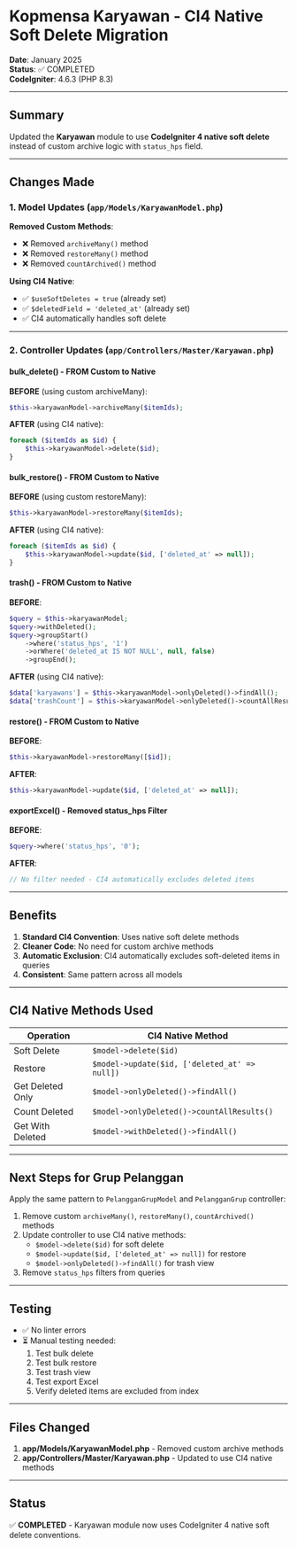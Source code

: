 # Kopmensa Karyawan - CI4 Native Soft Delete Migration

**Date**: January 2025  
**Status**: ✅ COMPLETED  
**CodeIgniter**: 4.6.3 (PHP 8.3)

---

## Summary

Updated the **Karyawan** module to use **CodeIgniter 4 native soft delete** instead of custom archive logic with `status_hps` field.

---

## Changes Made

### 1. Model Updates (`app/Models/KaryawanModel.php`)

**Removed Custom Methods**:
- ❌ Removed `archiveMany()` method
- ❌ Removed `restoreMany()` method  
- ❌ Removed `countArchived()` method

**Using CI4 Native**:
- ✅ `$useSoftDeletes = true` (already set)
- ✅ `$deletedField = 'deleted_at'` (already set)
- ✅ CI4 automatically handles soft delete

---

### 2. Controller Updates (`app/Controllers/Master/Karyawan.php`)

#### bulk_delete() - FROM Custom to Native

**BEFORE** (using custom archiveMany):
```php
$this->karyawanModel->archiveMany($itemIds);
```

**AFTER** (using CI4 native):
```php
foreach ($itemIds as $id) {
    $this->karyawanModel->delete($id);
}
```

#### bulk_restore() - FROM Custom to Native

**BEFORE** (using custom restoreMany):
```php
$this->karyawanModel->restoreMany($itemIds);
```

**AFTER** (using CI4 native):
```php
foreach ($itemIds as $id) {
    $this->karyawanModel->update($id, ['deleted_at' => null]);
}
```

#### trash() - FROM Custom to Native

**BEFORE**:
```php
$query = $this->karyawanModel;
$query->withDeleted();
$query->groupStart()
    ->where('status_hps', '1')
    ->orWhere('deleted_at IS NOT NULL', null, false)
    ->groupEnd();
```

**AFTER** (using CI4 native):
```php
$data['karyawans'] = $this->karyawanModel->onlyDeleted()->findAll();
$data['trashCount'] = $this->karyawanModel->onlyDeleted()->countAllResults();
```

#### restore() - FROM Custom to Native

**BEFORE**:
```php
$this->karyawanModel->restoreMany([$id]);
```

**AFTER**:
```php
$this->karyawanModel->update($id, ['deleted_at' => null]);
```

#### exportExcel() - Removed status_hps Filter

**BEFORE**:
```php
$query->where('status_hps', '0');
```

**AFTER**:
```php
// No filter needed - CI4 automatically excludes deleted items
```

---

## Benefits

1. **Standard CI4 Convention**: Uses native soft delete methods
2. **Cleaner Code**: No need for custom archive methods
3. **Automatic Exclusion**: CI4 automatically excludes soft-deleted items in queries
4. **Consistent**: Same pattern across all models

---

## CI4 Native Methods Used

| Operation | CI4 Native Method |
|-----------|-------------------|
| Soft Delete | `$model->delete($id)` |
| Restore | `$model->update($id, ['deleted_at' => null])` |
| Get Deleted Only | `$model->onlyDeleted()->findAll()` |
| Count Deleted | `$model->onlyDeleted()->countAllResults()` |
| Get With Deleted | `$model->withDeleted()->findAll()` |

---

## Next Steps for Grup Pelanggan

Apply the same pattern to `PelangganGrupModel` and `PelangganGrup` controller:

1. Remove custom `archiveMany()`, `restoreMany()`, `countArchived()` methods
2. Update controller to use CI4 native methods:
   - `$model->delete($id)` for soft delete
   - `$model->update($id, ['deleted_at' => null])` for restore
   - `$model->onlyDeleted()->findAll()` for trash view
3. Remove `status_hps` filters from queries

---

## Testing

- ✅ No linter errors
- ⏳ Manual testing needed:
  1. Test bulk delete
  2. Test bulk restore
  3. Test trash view
  4. Test export Excel
  5. Verify deleted items are excluded from index

---

## Files Changed

1. **app/Models/KaryawanModel.php** - Removed custom archive methods
2. **app/Controllers/Master/Karyawan.php** - Updated to use CI4 native methods

---

## Status

✅ **COMPLETED** - Karyawan module now uses CodeIgniter 4 native soft delete conventions.

